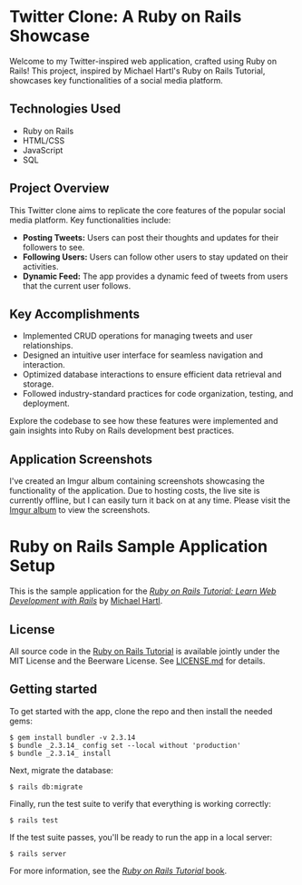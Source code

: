 # Twitter Clone: A Ruby on Rails Showcase

Welcome to my Twitter-inspired web application, crafted using Ruby on Rails! This project, inspired by Michael Hartl's Ruby on Rails Tutorial, showcases key functionalities of a social media platform.

## Technologies Used
- Ruby on Rails
- HTML/CSS
- JavaScript
- SQL

## Project Overview
This Twitter clone aims to replicate the core features of the popular social media platform. Key functionalities include:

- **Posting Tweets:** Users can post their thoughts and updates for their followers to see.
- **Following Users:** Users can follow other users to stay updated on their activities.
- **Dynamic Feed:** The app provides a dynamic feed of tweets from users that the current user follows.

## Key Accomplishments
- Implemented CRUD operations for managing tweets and user relationships.
- Designed an intuitive user interface for seamless navigation and interaction.
- Optimized database interactions to ensure efficient data retrieval and storage.
- Followed industry-standard practices for code organization, testing, and deployment.

Explore the codebase to see how these features were implemented and gain insights into Ruby on Rails development best practices.

## Application Screenshots

I've created an Imgur album containing screenshots showcasing the functionality of the application. Due to hosting costs, the live site is currently offline, but I can easily turn it back on at any time. Please visit the [Imgur album](https://imgur.com/a/fWrr4cw) to view the screenshots.


# Ruby on Rails Sample Application Setup

This is the sample application for the [*Ruby on Rails Tutorial: Learn Web Development with Rails*](https://www.railstutorial.org/) by [Michael Hartl](https://www.michaelhartl.com/).

## License

All source code in the [Ruby on Rails Tutorial](https://www.railstutorial.org/) is available jointly under the MIT License and the Beerware License. See [LICENSE.md](LICENSE.md) for details.

## Getting started

To get started with the app, clone the repo and then install the needed gems:

```
$ gem install bundler -v 2.3.14
$ bundle _2.3.14_ config set --local without 'production'
$ bundle _2.3.14_ install
```

Next, migrate the database:

```
$ rails db:migrate
```

Finally, run the test suite to verify that everything is working correctly:

```
$ rails test
```

If the test suite passes, you'll be ready to run the app in a local server:

```
$ rails server
```

For more information, see the
[*Ruby on Rails Tutorial* book](https://www.railstutorial.org/book).
